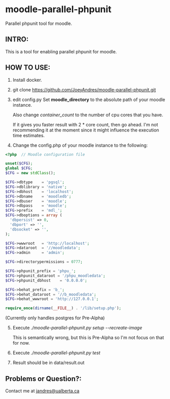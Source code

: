 # moodle-parallel-phpunit
Parallel phpunit tool for moodle.

## INTRO:
This is a tool for enabling parallel phpunit for moodle.

## HOW TO USE:
1. Install docker.
2. git clone https://github.com/JoeyAndres/moodle-parallel-phpunit.git
3. edit config.py
   Set **moodle_directory** to the absolute path of your moodle instance.
   
   Also change *container\_count* to the number of cpu cores that you have.
   
   If it gives you faster result with 2 * core count, then go ahead. I'm
   not recommending it at the moment since it might influence the execution
   time estimates.
   
4. Change the config.php of your moodle instance to the following:

```php
<?php  // Moodle configuration file

unset($CFG);
global $CFG;
$CFG = new stdClass();

$CFG->dbtype    = 'pgsql';
$CFG->dblibrary = 'native';
$CFG->dbhost    = 'localhost';
$CFG->dbname    = 'moodledb';
$CFG->dbuser    = 'moodle';
$CFG->dbpass    = 'moodle';
$CFG->prefix    = 'mdl_';
$CFG->dboptions = array (
  'dbpersist' => 0,
  'dbport' => '',
  'dbsocket' => '',
);

$CFG->wwwroot   = 'http://localhost';
$CFG->dataroot  = '//moodledata';
$CFG->admin     = 'admin';

$CFG->directorypermissions = 0777;

$CFG->phpunit_prefix = 'phpu_';
$CFG->phpunit_dataroot = '/phpu_moodledata';
$CFG->phpunit_dbhost    = '0.0.0.0';

$CFG->behat_prefix = 'b_';
$CFG->behat_dataroot = '//b_moodledata';
$CFG->behat_wwwroot = 'http://127.0.0.1';

require_once(dirname(__FILE__) . '/lib/setup.php');
```

(Currently only handles postgres for Pre-Alpha)

5. Execute _./moodle-parallel-phpunit.py setup  --recreate-image_

   This is semantically wrong, but this is Pre-Alpha so I'm
   not focus on that for now.
   
6. Execute _./moodle-parallel-phpunit.py test_

7. Result should be in data/result.out


## Problems or Question?:
Contact me at jandres@ualberta.ca
